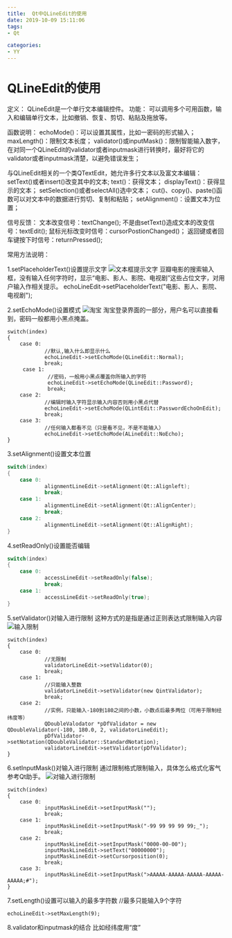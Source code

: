 ```yaml
---
title:  Qt中QLineEdit的使用
date: 2019-10-09 15:11:06
tags: 
- Qt

categories: 
- YY
---
```

# QLineEdit的使用

定义：
        QLineEdit是一个单行文本编辑控件。
功能：
        可以调用多个可用函数，输入和编辑单行文本，比如撤销、恢复、剪切、粘贴及拖放等。

函数说明：
    echoMode()：可以设置其属性，比如一密码的形式输入；
    maxLength()：限制文本长度；
    validator()或inputMask()：限制智能输入数字，在对同一个QLineEdit的validator或者inputmask进行转换时，最好将它的validator或者inputmask清楚，以避免错误发生；

与QLineEdit相关的一个类QTextEdit，她允许多行文本以及富文本编辑：
    setText()或者insert()改变其中的文本;
    text()：获得文本；
    displayText()：获得显示的文本；
    setSelection()或者selectAll()选中文本；
    cut()、copy()、paste()函数可以对文本中的数据进行剪切、复制和粘贴；
    setAlignment()：设置文本为位置；

信号反馈：
    文本改变信号：textChange();
    不是由setText()造成文本的改变信号：textEdit();
    鼠标光标改变时信号：cursorPostionChanged()；
    返回键或者回车键按下时信号：returnPressed();

常用方法说明：

1.setPlaceholderText()设置提示文字
![文本框提示文字](https://images2015.cnblogs.com/blog/628412/201602/628412-20160205204407710-892374169.jpg)
豆瓣电影的搜索输入框，没有输入任何字符时，显示“电影、影人、影院、电视剧”这些占位文字，对用户输入作相关提示。
echoLineEdit->setPlaceholderText("电影、影人、影院、电视剧");

2.setEchoMode()设置模式
![淘宝](https://images2015.cnblogs.com/blog/628412/201602/628412-20160205223926663-818638865.jpg)
淘宝登录界面的一部分，用户名可以直接看到，密码一般都用小黑点掩盖。
```Qt
switch(index)
{
    case 0:
            //默认,输入什么即显示什么
            echoLineEdit->setEchoMode(QLineEdit::Normal);
            break;
     case 1:
             //密码，一般用小黑点覆盖你所输入的字符
             echoLineEdit->setEchoMode(QLineEdit::Password);
             break;
    case 2:
            //编辑时输入字符显示输入内容否则用小黑点代替
            echoLineEdit->setEchoMode(QLintEdit::PasswordEchoOnEdit);
            break;
    case 3:
            //任何输入都看不见（只是看不见，不是不能输入）
            echoLineEdit->setEchoMode(ALineEdit::NoEcho);
}
```

3.setAlignment()设置文本位置
``` C++
switch(index)
{
    case 0:
            alignmentLineEdit->setAlignment(Qt::Alignleft);
            break;
    case 1:
            alignmentLineEdit->setAlignment(Qt::AlignCenter);
            break;
    case 2:
            alignmentLineEdit->setAlignment(Qt::AlignRight);
}
```

4.setReadOnly()设置能否编辑
``` C++
switch(index)
{
    case 0:
            accessLineEdit->setReadOnly(false);
            break;
    case 1:
            accessLineEdit->setReadOnly(true);
}
```

5.setValidator()对输入进行限制
这种方式的是指是通过正则表达式限制输入内容
![输入限制](https://images2015.cnblogs.com/blog/628412/201602/628412-20160205224628272-1758708857.jpg)
``` Qt
switch(index)
{
    case 0:
            //无限制
            validatorLineEdit->setValidator(0);
            break;
    case 1:
            //只能输入整数
            validatorLineEdit->setValidator(new QintValidator);
            break;
    case 2:
            //实例，只能输入-180到180之间的小数，小数点后最多两位（可用于限制经纬度等）
            QDoubleValodator *pDfValidator = new QDoubleValidator(-180, 180.0, 2, validatorLineEdit);
            pDfValidator->setNotation(QDoubleValidator::StandardNotation);
            validatorLineEdit->setValidator(pDfValidator);
}
```

6.setInputMask()对输入进行限制
通过限制格式限制输入，具体怎么格式化客气参考Qt助手。
![对输入进行限制](https://images2015.cnblogs.com/blog/628412/201602/628412-20160205213813663-1721525219.jpg)
``` Qt
switch(index)
{
    case 0:
            inputMaskLineEdit->setInputMask("");
            break;
    case 1:
            inputMaskLineEdit->setInputMask("-99 99 99 99 99;_");
            break;
    case 2:
            inputMaskLineEdit->setInputMask("0000-00-00");
            inputMaskLineEdit->setText("00000000");
            inputMaskLineEdit->setCursorposition(0);
            break;
    case 3:
            inputMaskLineEdit->setInputMask(">AAAAA-AAAAA-AAAAA-AAAAA-AAAAA;#");
}
```

7.setLength()设置可以输入的最多字符数
//最多只能输入9个字符
```
echoLineEdit->setMaxLength(9);
```

8.validator和inputmask的结合
比如经纬度用“度”

